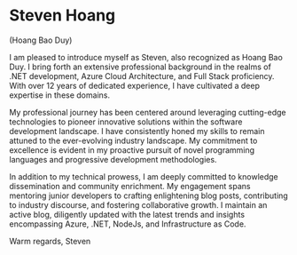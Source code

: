 # Steven Hoang
(Hoang Bao Duy)

I am pleased to introduce myself as Steven, also recognized as Hoang Bao Duy. I bring forth an extensive professional background in the realms of .NET development, Azure Cloud Architecture, and Full Stack proficiency. With over 12 years of dedicated experience, I have cultivated a deep expertise in these domains.

My professional journey has been centered around leveraging cutting-edge technologies to pioneer innovative solutions within the software development landscape. I have consistently honed my skills to remain attuned to the ever-evolving industry landscape. My commitment to excellence is evident in my proactive pursuit of novel programming languages and progressive development methodologies.

In addition to my technical prowess, I am deeply committed to knowledge dissemination and community enrichment. My engagement spans mentoring junior developers to crafting enlightening blog posts, contributing to industry discourse, and fostering collaborative growth. I maintain an active blog, diligently updated with the latest trends and insights encompassing Azure, .NET, NodeJs, and Infrastructure as Code.

Warm regards,
Steven
